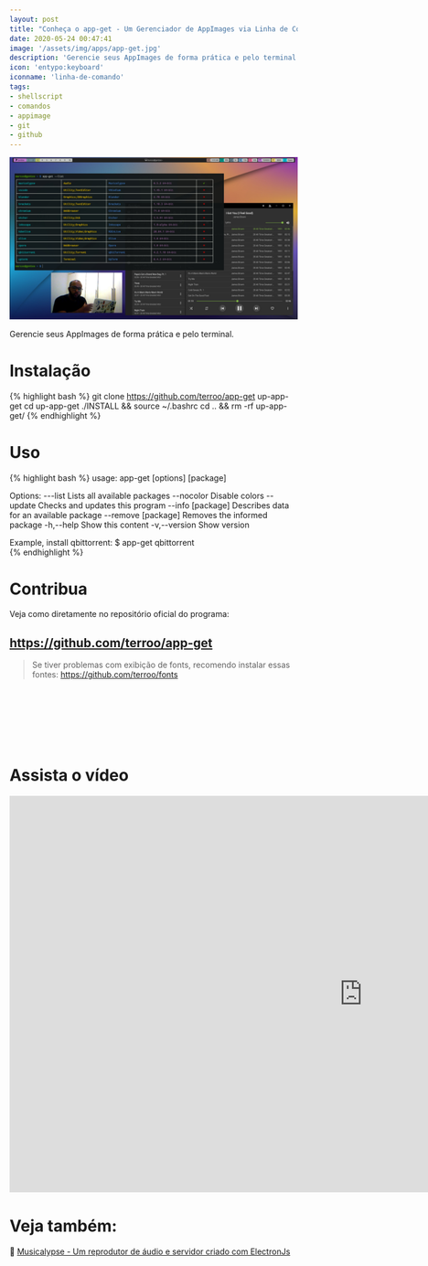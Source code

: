 ```yaml
---
layout: post
title: "Conheça o app-get - Um Gerenciador de AppImages via Linha de Comando"
date: 2020-05-24 00:47:41
image: '/assets/img/apps/app-get.jpg'
description: 'Gerencie seus AppImages de forma prática e pelo terminal.'
icon: 'entypo:keyboard'
iconname: 'linha-de-comando'
tags:
- shellscript
- comandos
- appimage
- git
- github
---
```


![Conheça o app-get - Um Gerenciador de AppImages via Linha de Comando](/assets/img/apps/app-get.jpg)

Gerencie seus AppImages de forma prática e pelo terminal.

# Instalação
{% highlight bash %}
git clone https://github.com/terroo/app-get up-app-get
cd up-app-get
./INSTALL && source ~/.bashrc
cd .. && rm -rf up-app-get/
{% endhighlight %}

# Uso
{% highlight bash %}
usage: app-get [options] [package]
  
  Options:
    ---list            Lists all available packages
    --nocolor          Disable colors
    --update           Checks and updates this program
    --info [package]   Describes data for an available package
    --remove [package] Removes the informed package
    -h,--help          Show this content
    -v,--version       Show version

  Example, install qbittorrent: $ app-get qbittorrent  
{% endhighlight %}

# Contribua
Veja como diretamente no repositório oficial do programa:
## <https://github.com/terroo/app-get>

> Se tiver problemas com exibição de fonts, recomendo instalar essas fontes: <https://github.com/terroo/fonts>

<!-- LISTA MIN -->
<script async src="//pagead2.googlesyndication.com/pagead/js/adsbygoogle.js"></script>
<ins class="adsbygoogle"
style="display:inline-block;width:730px;height:95px"
data-ad-client="ca-pub-2838251107855362"
data-ad-slot="5351066970"></ins>
<script>
(adsbygoogle = window.adsbygoogle || []).push({});
</script>

# Assista o vídeo
<iframe width="1234" height="694" src="https://www.youtube.com/embed/F0rsjX7xoOQ" frameborder="0" allow="accelerometer; autoplay; encrypted-media; gyroscope; picture-in-picture" allowfullscreen></iframe>

# Veja também:
🔗 [Musicalypse - Um reprodutor de áudio e servidor criado com ElectronJs](https://terminalroot.com.br/2020/05/instale-o-musicalypse-um-reprodutor-de-audio-e-servidor-criado-com-electron.html)

